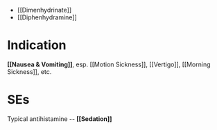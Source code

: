 - [[Dimenhydrinate]]
- [[Diphenhydramine]]

# Indication
**[[Nausea & Vomiting]]**, esp. [[Motion Sickness]], [[Vertigo]], [[Morning Sickness]], etc.

# SEs
Typical antihistamine -- **[[Sedation]]** 